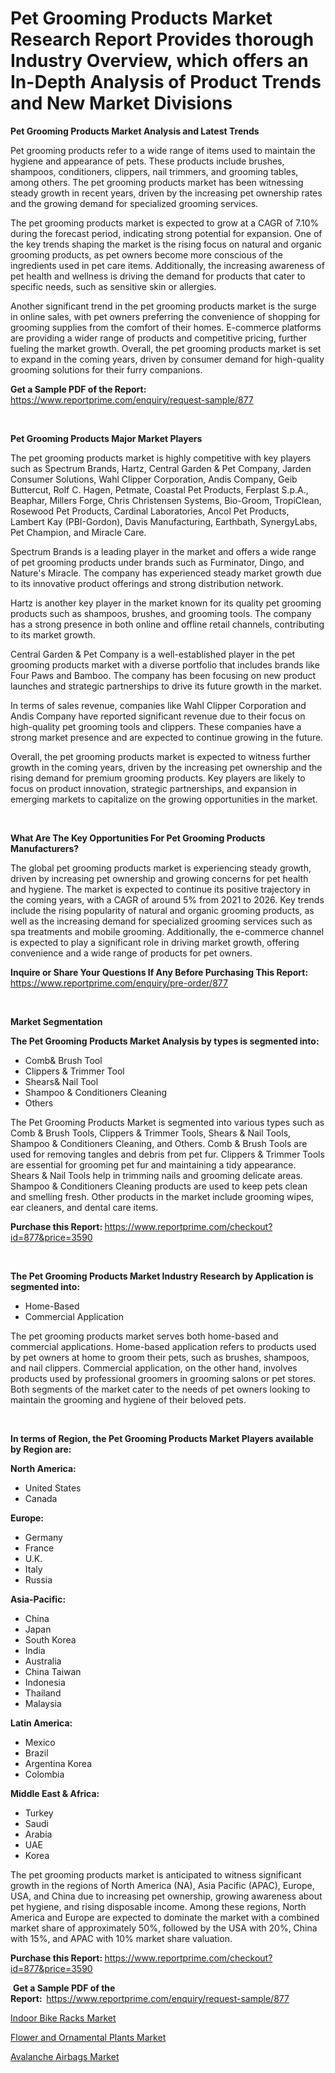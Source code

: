 <p><h1>Pet Grooming Products Market Research Report Provides thorough Industry Overview, which offers an In-Depth Analysis of Product Trends and New Market Divisions</h1></p><p><strong>Pet Grooming Products Market Analysis and Latest Trends</strong></p>
<p><p>Pet grooming products refer to a wide range of items used to maintain the hygiene and appearance of pets. These products include brushes, shampoos, conditioners, clippers, nail trimmers, and grooming tables, among others. The pet grooming products market has been witnessing steady growth in recent years, driven by the increasing pet ownership rates and the growing demand for specialized grooming services. </p><p>The pet grooming products market is expected to grow at a CAGR of 7.10% during the forecast period, indicating strong potential for expansion. One of the key trends shaping the market is the rising focus on natural and organic grooming products, as pet owners become more conscious of the ingredients used in pet care items. Additionally, the increasing awareness of pet health and wellness is driving the demand for products that cater to specific needs, such as sensitive skin or allergies.</p><p>Another significant trend in the pet grooming products market is the surge in online sales, with pet owners preferring the convenience of shopping for grooming supplies from the comfort of their homes. E-commerce platforms are providing a wider range of products and competitive pricing, further fueling the market growth. Overall, the pet grooming products market is set to expand in the coming years, driven by consumer demand for high-quality grooming solutions for their furry companions.</p></p>
<p><strong>Get a Sample PDF of the Report:&nbsp;</strong> <a href="https://www.reportprime.com/enquiry/request-sample/877">https://www.reportprime.com/enquiry/request-sample/877</a></p>
<p>&nbsp;</p>
<p><strong>Pet Grooming Products Major Market Players</strong></p>
<p><p>The pet grooming products market is highly competitive with key players such as Spectrum Brands, Hartz, Central Garden & Pet Company, Jarden Consumer Solutions, Wahl Clipper Corporation, Andis Company, Geib Buttercut, Rolf C. Hagen, Petmate, Coastal Pet Products, Ferplast S.p.A., Beaphar, Millers Forge, Chris Christensen Systems, Bio-Groom, TropiClean, Rosewood Pet Products, Cardinal Laboratories, Ancol Pet Products, Lambert Kay (PBI-Gordon), Davis Manufacturing, Earthbath, SynergyLabs, Pet Champion, and Miracle Care.</p><p>Spectrum Brands is a leading player in the market and offers a wide range of pet grooming products under brands such as Furminator, Dingo, and Nature's Miracle. The company has experienced steady market growth due to its innovative product offerings and strong distribution network.</p><p>Hartz is another key player in the market known for its quality pet grooming products such as shampoos, brushes, and grooming tools. The company has a strong presence in both online and offline retail channels, contributing to its market growth.</p><p>Central Garden & Pet Company is a well-established player in the pet grooming products market with a diverse portfolio that includes brands like Four Paws and Bamboo. The company has been focusing on new product launches and strategic partnerships to drive its future growth in the market.</p><p>In terms of sales revenue, companies like Wahl Clipper Corporation and Andis Company have reported significant revenue due to their focus on high-quality pet grooming tools and clippers. These companies have a strong market presence and are expected to continue growing in the future.</p><p>Overall, the pet grooming products market is expected to witness further growth in the coming years, driven by the increasing pet ownership and the rising demand for premium grooming products. Key players are likely to focus on product innovation, strategic partnerships, and expansion in emerging markets to capitalize on the growing opportunities in the market.</p></p>
<p>&nbsp;</p>
<p><strong>What Are The Key Opportunities For Pet Grooming Products Manufacturers?</strong></p>
<p><p>The global pet grooming products market is experiencing steady growth, driven by increasing pet ownership and growing concerns for pet health and hygiene. The market is expected to continue its positive trajectory in the coming years, with a CAGR of around 5% from 2021 to 2026. Key trends include the rising popularity of natural and organic grooming products, as well as the increasing demand for specialized grooming services such as spa treatments and mobile grooming. Additionally, the e-commerce channel is expected to play a significant role in driving market growth, offering convenience and a wide range of products for pet owners.</p></p>
<p><strong>Inquire or Share Your Questions If Any Before Purchasing This Report:</strong> <a href="https://www.reportprime.com/enquiry/pre-order/877">https://www.reportprime.com/enquiry/pre-order/877</a></p>
<p>&nbsp;</p>
<p><strong>Market Segmentation</strong></p>
<p><strong>The Pet Grooming Products Market Analysis by types is segmented into:</strong></p>
<p><ul><li>Comb& Brush Tool</li><li>Clippers & Trimmer Tool</li><li>Shears& Nail Tool</li><li>Shampoo & Conditioners Cleaning</li><li>Others</li></ul></p>
<p><p>The Pet Grooming Products Market is segmented into various types such as Comb & Brush Tools, Clippers & Trimmer Tools, Shears & Nail Tools, Shampoo & Conditioners Cleaning, and Others. Comb & Brush Tools are used for removing tangles and debris from pet fur. Clippers & Trimmer Tools are essential for grooming pet fur and maintaining a tidy appearance. Shears & Nail Tools help in trimming nails and grooming delicate areas. Shampoo & Conditioners Cleaning products are used to keep pets clean and smelling fresh. Other products in the market include grooming wipes, ear cleaners, and dental care items.</p></p>
<p><strong>Purchase this Report:&nbsp;</strong><a href="https://www.reportprime.com/checkout?id=877&price=3590">https://www.reportprime.com/checkout?id=877&price=3590</a></p>
<p>&nbsp;</p>
<p><strong>The Pet Grooming Products Market Industry Research by Application is segmented into:</strong></p>
<p><ul><li>Home-Based</li><li>Commercial Application</li></ul></p>
<p><p>The pet grooming products market serves both home-based and commercial applications. Home-based application refers to products used by pet owners at home to groom their pets, such as brushes, shampoos, and nail clippers. Commercial application, on the other hand, involves products used by professional groomers in grooming salons or pet stores. Both segments of the market cater to the needs of pet owners looking to maintain the grooming and hygiene of their beloved pets.</p></p>
<p>&nbsp;</p>
<p><strong>In terms of Region, the Pet Grooming Products Market Players available by Region are:</strong></p>
<p>
    <p> <strong> North America: </strong>
        <ul>
            <li>United States</li>
            <li>Canada</li>
        </ul>
        </p> 
    <p> <strong> Europe: </strong>
        <ul>
            <li>Germany</li>
            <li>France</li>
            <li>U.K.</li>
            <li>Italy</li>
            <li>Russia</li>
        </ul>
        </p> 
    <p> <strong> Asia-Pacific: </strong>
        <ul>
            <li>China</li>
            <li>Japan</li>
            <li>South Korea</li>
            <li>India</li>
            <li>Australia</li>
            <li>China Taiwan</li>
            <li>Indonesia</li>
            <li>Thailand</li>
            <li>Malaysia</li>
        </ul>
        </p> 
    <p> <strong> Latin America: </strong>
        <ul>
            <li>Mexico</li>
            <li>Brazil</li>
            <li>Argentina Korea</li>
            <li>Colombia</li>
        </ul>
        </p> 
    <p> <strong> Middle East & Africa: </strong>
        <ul>
            <li>Turkey</li>
            <li>Saudi</li>
            <li>Arabia</li>
            <li>UAE</li>
            <li>Korea</li>
        </ul>
    </p>
    </p>
<p><p>The pet grooming products market is anticipated to witness significant growth in the regions of North America (NA), Asia Pacific (APAC), Europe, USA, and China due to increasing pet ownership, growing awareness about pet hygiene, and rising disposable income. Among these regions, North America and Europe are expected to dominate the market with a combined market share of approximately 50%, followed by the USA with 20%, China with 15%, and APAC with 10% market share valuation.</p></p>
<p><strong>Purchase this Report: </strong><a href="https://www.reportprime.com/checkout?id=877&price=3590">https://www.reportprime.com/checkout?id=877&price=3590</a></p>
<p>&nbsp;<strong>Get a Sample PDF of the Report:&nbsp;&nbsp;</strong><a href="https://www.reportprime.com/enquiry/request-sample/877">https://www.reportprime.com/enquiry/request-sample/877</a></p>
<p><strong></strong></p>
<p><p><a href="https://github.com/dimitrishawkinswaynenp91rgz/Market-Research-Report-List-1/blob/main/indoor-bike-racks-market.md">Indoor Bike Racks Market</a></p><p><a href="https://github.com/danielneavesallisons03mba/Market-Research-Report-List-1/blob/main/flower-and-ornamental-plants-market.md">Flower and Ornamental Plants Market</a></p><p><a href="https://github.com/changoleonlaverguenzanoexiste/Market-Research-Report-List-2/blob/main/avalanche-airbags-market.md">Avalanche Airbags Market</a></p></p>